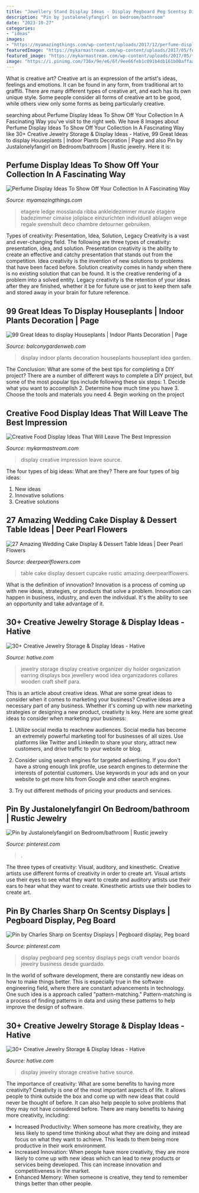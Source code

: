 ```yaml
---
title: "Jewellery Stand Display Ideas - Display Pegboard Peg Scentsy Displays Pegs Craft Vendor Boards Jewelry Business Desde Guardado"
description: "Pin by justalonelyfangirl on bedroom/bathroom"
date: "2023-10-27"
categories:
- "ideas"
images:
- "https://myamazingthings.com/wp-content/uploads/2017/12/perfume-display-ideas-8.jpg"
featuredImage: "https://mykarmastream.com/wp-content/uploads/2017/05/food-display-ideas-4.jpg"
featured_image: "https://mykarmastream.com/wp-content/uploads/2017/05/food-display-ideas-4.jpg"
image: "https://i.pinimg.com/736x/9e/e6/6f/9ee66feb1c091b4db161b00affaa2405.jpg"
---
```



What is creative art?
Creative art is an expression of the artist's ideas, feelings and emotions. It can be found in any form, from traditional art to graffiti. There are many different types of creative art, and each has its own unique style. Some people consider all forms of creative art to be good, while others view only some forms as being particularly creative.

	

		
searching about Perfume Display Ideas To Show Off Your Collection In A Fascinating Way you've visit to the right web. We have 8 Images about Perfume Display Ideas To Show Off Your Collection In A Fascinating Way like 30+ Creative Jewelry Storage &amp; Display Ideas - Hative, 99 Great Ideas to display Houseplants | Indoor Plants Decoration | Page and also Pin by Justalonelyfangirl on Bedroom/bathroom | Rustic jewelry. Here it is:
		
    
## Perfume Display Ideas To Show Off Your Collection In A Fascinating Way

<img loading=lazy src="https://myamazingthings.com/wp-content/uploads/2017/12/perfume-display-ideas-8.jpg" onerror="this.onerror=null;this.src='https://tse1.mm.bing.net/th?id=OIP.YywgAnTxtz14R9PaUrL43QHaLH&amp;pid=15.1';" alt="Perfume Display Ideas To Show Off Your Collection In A Fascinating Way">

_Source: myamazingthings.com_

>etagere ledge mosslanda ribba ankleidezimmer murale étagère badezimmer cimaise joliplace einzurichten individuell ablagen wege regale svenshult deco chambre detourner gebruiken. 

	

Types of creativity: Presentation, Idea, Solution, Legacy
Creativity is a vast and ever-changing field. The following are three types of creativity: presentation, idea, and solution. Presentation creativity is the ability to create an effective and catchy presentation that stands out from the competition. Idea creativity is the invention of new solutions to problems that have been faced before. Solution creativity comes in handy when there is no existing solution that can be found. It is the creative rendering of a problem into a solved entity. Legacy creativity is the retention of your ideas after they are finished, whether it be for future use or just to keep them safe and stored away in your brain for future reference.

    
## 99 Great Ideas To Display Houseplants | Indoor Plants Decoration | Page

<img loading=lazy src="https://balconygardenweb-lhnfx0beomqvnhspx.netdna-ssl.com/wp-content/uploads/2016/01/Stylish-Houseplant-Display-Idea-4.jpg" onerror="this.onerror=null;this.src='https://tse2.mm.bing.net/th?id=OIP.AjG8u9IHDeZy3HNlDwRjNAHaJ4&amp;pid=15.1';" alt="99 Great Ideas to display Houseplants | Indoor Plants Decoration | Page">

_Source: balconygardenweb.com_

>display indoor plants decoration houseplants houseplant idea garden. 

	

The Conclusion: What are some of the best tips for completing a DIY project?
There are a number of different ways to complete a DIY project, but some of the most popular tips include following these six steps: 1. Decide what you want to accomplish 2. Determine how much time you have 3. Choose the tools and materials you need 4. Begin working on the project 
    
## Creative Food Display Ideas That Will Leave The Best Impression

<img loading=lazy src="https://mykarmastream.com/wp-content/uploads/2017/05/food-display-ideas-4.jpg" onerror="this.onerror=null;this.src='https://tse1.mm.bing.net/th?id=OIP.ZVHUMQTf7kRXljCYq48uvQHaLH&amp;pid=15.1';" alt="Creative Food Display Ideas That Will Leave The Best Impression">

_Source: mykarmastream.com_

>display creative impression leave source. 

	

The four types of big ideas: What are they?
There are four types of big ideas: 
1. New ideas 
2. Innovative solutions 
3. Creative solutions 

    
## 27 Amazing Wedding Cake Display &amp; Dessert Table Ideas | Deer Pearl Flowers

<img loading=lazy src="http://www.deerpearlflowers.com/wp-content/uploads/2015/09/rustic-wedding-cupcake-table.jpg" onerror="this.onerror=null;this.src='https://tse1.mm.bing.net/th?id=OIP.83MWxc0LsLqxFrgBFOAI3AHaJ4&amp;pid=15.1';" alt="27 Amazing Wedding Cake Display &amp; Dessert Table Ideas | Deer Pearl Flowers">

_Source: deerpearlflowers.com_

>table cake display dessert cupcake rustic amazing deerpearlflowers. 

	

What is the definition of innovation?
Innovation is a process of coming up with new ideas, strategies, or products that solve a problem. Innovation can happen in business, industry, and even the individual. It's the ability to see an opportunity and take advantage of it.

    
## 30+ Creative Jewelry Storage &amp; Display Ideas - Hative

<img loading=lazy src="http://hative.com/wp-content/uploads/2015/01/jewelry-storage-display-ideas/25-jewelry-storage-display-ideas.jpg" onerror="this.onerror=null;this.src='https://tse1.mm.bing.net/th?id=OIP.2d8TlFESoVRosgNBgj1dKQHaJ4&amp;pid=15.1';" alt="30+ Creative Jewelry Storage &amp; Display Ideas - Hative">

_Source: hative.com_

>jewelry storage display creative organizer diy holder organization earring displays box jewellery wood idea organizadores collares wooden craft shelf para. 

	

This is an article about creative ideas. What are some great ideas to consider when it comes to marketing your business?
Creative ideas are a necessary part of any business. Whether it's coming up with new marketing strategies or designing a new product, creativity is key. Here are some great ideas to consider when marketing your business: 
1. Utilize social media to reachnew audiences. Social media has become an extremely powerful marketing tool for businesses of all sizes. Use platforms like Twitter and LinkedIn to share your story, attract new customers, and drive traffic to your website or blog. 

2. Consider using search engines for targeted advertising. If you don't have a strong enough link profile, use search engines to determine the interests of potential customers. Use keywords in your ads and on your website to get more hits from Google and other search engines. 

3. Try out different methods of pricing your products and services.

    
## Pin By Justalonelyfangirl On Bedroom/bathroom | Rustic Jewelry

<img loading=lazy src="https://i.pinimg.com/736x/9e/e6/6f/9ee66feb1c091b4db161b00affaa2405.jpg" onerror="this.onerror=null;this.src='https://tse1.mm.bing.net/th?id=OIP.hfTkU9YNu1V9zZ7baSRxLAHaNL&amp;pid=15.1';" alt="Pin by Justalonelyfangirl on Bedroom/bathroom | Rustic jewelry">

_Source: pinterest.com_

>. 

	

The three types of creativity: Visual, auditory, and kinesthetic.
Creative artists use different forms of creativity in order to create art. Visual artists use their eyes to see what they want to create and auditory artists use their ears to hear what they want to create. Kinesthetic artists use their bodies to create art.

    
## Pin By Charles Sharp On Scentsy Displays | Pegboard Display, Peg Board

<img loading=lazy src="https://i.pinimg.com/736x/b9/db/24/b9db243782240cf7a807bd4a8286582c--pegboard-display-peg-boards.jpg" onerror="this.onerror=null;this.src='https://tse2.mm.bing.net/th?id=OIP.nSVtQDuAzRRwdB6qrUrHjADhEs&amp;pid=15.1';" alt="Pin by Charles Sharp on Scentsy Displays | Pegboard display, Peg board">

_Source: pinterest.com_

>display pegboard peg scentsy displays pegs craft vendor boards jewelry business desde guardado. 

	

In the world of software development, there are constantly new ideas on how to make things better. This is especially true in the software engineering field, where there are constant advancements in technology. One such idea is a approach called "pattern-matching." Pattern-matching is a process of finding patterns in data and using these patterns to help improve the design of software.

    
## 30+ Creative Jewelry Storage &amp; Display Ideas - Hative

<img loading=lazy src="https://hative.com/wp-content/uploads/2015/01/jewelry-storage-display-ideas/22-jewelry-storage-display-ideas.jpg" onerror="this.onerror=null;this.src='https://tse1.mm.bing.net/th?id=OIP.QTYojMsHxAUaXdXwJ7jSrwHaLK&amp;pid=15.1';" alt="30+ Creative Jewelry Storage &amp; Display Ideas - Hative">

_Source: hative.com_

>display jewelry storage creative hative source. 

	

The importance of creativity: What are some benefits to having more creativity?
Creativity is one of the most important aspects of life. It allows people to think outside the box and come up with new ideas that could never be thought of before. It can also help people to solve problems that they may not have considered before. There are many benefits to having more creativity, including: 
- Increased Productivity: When someone has more creativity, they are less likely to spend time thinking about what they are doing and instead focus on what they want to achieve. This leads to them being more productive in their work environment. 
- Increased Innovation: When people have more creativity, they are more likely to come up with new ideas which can lead to new products or services being developed. This can increase innovation and competitiveness in the market. 
- Enhanced Memory: When someone is creative, they tend to remember things better than other people.


